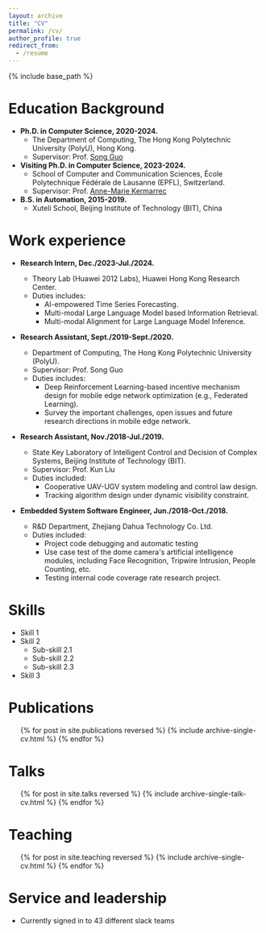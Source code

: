 ```yaml
---
layout: archive
title: "CV"
permalink: /cv/
author_profile: true
redirect_from:
  - /resume
---
```


{% include base_path %}

Education Background
======
* __Ph.D. in Computer Science, 2020-2024.__
  * The Department of Computing, The Hong Kong Polytechnic University (PolyU), Hong Kong.
  * Supervisor: Prof. [Song Guo](https://cse.hkust.edu.hk/admin/people/faculty/profile/songguo)
* __Visiting Ph.D. in Computer Science, 2023-2024.__
  * School of Computer and Communication Sciences, École Polytechnique Fédérale de Lausanne (EPFL), Switzerland.
  * Supervisor: Prof. [Anne-Marie Kermarrec](https://people.epfl.ch/anne-marie.kermarrec?lang=en)
* __B.S. in Automation, 2015-2019.__
  * Xuteli School, Beijing Institute of Technology (BIT), China

Work experience
======
* __Research Intern, Dec./2023-Jul./2024.__
  * Theory Lab (Huawei 2012 Labs), Huawei Hong Kong Research Center.
  * Duties includes:
    * AI-empowered Time Series Forecasting.
    * Multi-modal Large Language Model based Information Retrieval.
    * Multi-modal Alignment for Large Language Model Inference.

* __Research Assistant, Sept./2019-Sept./2020.__
  * Department of Computing, The Hong Kong Polytechnic University (PolyU).
  * Supervisor: Prof. Song Guo
  * Duties includes:
    * Deep Reinforcement Learning-based incentive mechanism design for mobile edge network optimization (e.g., Federated Learning).
    * Survey the important challenges, open issues and future research directions in mobile edge network.
  

* __Research Assistant, Nov./2018-Jul./2019.__
  * State Key Laboratory of Intelligent Control and Decision of Complex Systems, Beijing Institute of Technology (BIT).
  * Supervisor: Prof. Kun Liu
  * Duties included:
    * Cooperative UAV-UGV system modeling and control law design.
    * Tracking algorithm design under dynamic visibility constraint. 

* __Embedded System Software Engineer, Jun./2018-Oct./2018.__
  * R&D Department, Zhejiang Dahua Technology Co. Ltd.
  * Duties included:
    * Project code debugging and automatic testing
    * Use case test of the dome camera's artificial intelligence modules, including Face Recognition, Tripwire Intrusion, People Counting, etc.
    * Testing internal code coverage rate research project.
  
Skills
======
* Skill 1
* Skill 2
  * Sub-skill 2.1
  * Sub-skill 2.2
  * Sub-skill 2.3
* Skill 3

Publications
======
  <ul>{% for post in site.publications reversed %}
    {% include archive-single-cv.html %}
  {% endfor %}</ul>
  
Talks
======
  <ul>{% for post in site.talks reversed %}
    {% include archive-single-talk-cv.html  %}
  {% endfor %}</ul>
  
Teaching
======
  <ul>{% for post in site.teaching reversed %}
    {% include archive-single-cv.html %}
  {% endfor %}</ul>
  
Service and leadership
======
* Currently signed in to 43 different slack teams
